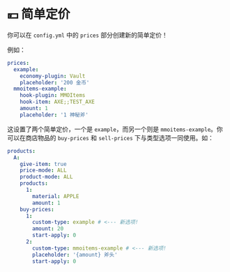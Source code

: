 # 💴 简单定价

你可以在 `config.yml` 中的  `prices` 部分创建新的简单定价！

例如：

``` YAML
prices:
  example:
    economy-plugin: Vault
    placeholder: '200 金币'
  mmoitems-example:
    hook-plugin: MMOItems
    hook-item: AXE;;TEST_AXE
    amount: 1
    placeholder: '1 神秘斧'
```

这设置了两个简单定价，一个是 `example`，而另一个则是 `mmoitems-example`。你可以在商店物品的 `buy-prices` 和 `sell-prices` 下与类型选项一同使用。如：

``` YAML
products:
  A:
    give-item: true
    price-mode: ALL
    product-mode: ALL
    products:
      1:
        material: APPLE
        amount: 1
    buy-prices:
      1:
        custom-type: example # <--- 新选项!
        amount: 20
        start-apply: 0
      2:
        custom-type: mmoitems-example # <--- 新选项!
        placeholder: '{amount} 斧头'
        start-apply: 0
```